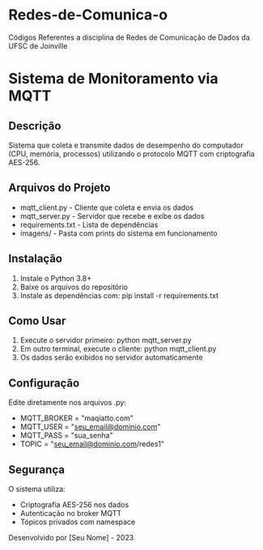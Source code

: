 # Redes-de-Comunica-o
Códigos Referentes a disciplina de Redes de Comunicação de Dados da UFSC de Joinville

# Sistema de Monitoramento via MQTT

## Descrição
Sistema que coleta e transmite dados de desempenho do computador (CPU, memória, processos) utilizando o protocolo MQTT com criptografia AES-256.

## Arquivos do Projeto
- mqtt_client.py - Cliente que coleta e envia os dados
- mqtt_server.py - Servidor que recebe e exibe os dados
- requirements.txt - Lista de dependências
- imagens/ - Pasta com prints do sistema em funcionamento

## Instalação
1. Instale o Python 3.8+
2. Baixe os arquivos do repositório
3. Instale as dependências com: pip install -r requirements.txt

## Como Usar
1. Execute o servidor primeiro: python mqtt_server.py
2. Em outro terminal, execute o cliente: python mqtt_client.py
3. Os dados serão exibidos no servidor automaticamente

## Configuração
Edite diretamente nos arquivos .py:
- MQTT_BROKER = "maqiatto.com"
- MQTT_USER = "seu_email@dominio.com"
- MQTT_PASS = "sua_senha"
- TOPIC = "seu_email@dominio.com/redes1"

## Segurança
O sistema utiliza:
- Criptografia AES-256 nos dados
- Autenticação no broker MQTT
- Tópicos privados com namespace

Desenvolvido por [Seu Nome] - 2023
